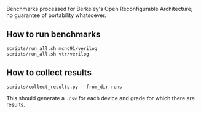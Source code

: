 Benchmarks processed for Berkeley's Open Reconfigurable Architecture; no guarantee of portability whatsoever.

## How to run benchmarks ##

```
scripts/run_all.sh mcnc91/verilog
scripts/run_all.sh vtr/verilog
```

## How to collect results ##

```
scripts/collect_results.py --from_dir runs
```

This should generate a `.csv` for each device and grade for which there are results.
